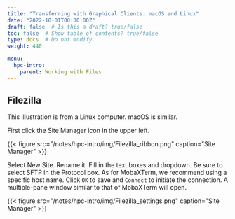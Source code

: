 ```yaml
---
title: "Transferring with Graphical Clients: macOS and Linux"
date: "2022-10-01T00:00:00Z"
draft: false  # Is this a draft? true/false
toc: false  # Show table of contents? true/false
type: docs  # Do not modify.
weight: 440

menu:
  hpc-intro:
    parent: Working with Files
---
```


## Filezilla

This illustration is from a Linux computer.  macOS is similar.

First click the Site Manager icon in the upper left.

{{< figure src="/notes/hpc-intro/img/Filezilla_ribbon.png" caption="Site Manager" >}}

Select New Site.  Rename it.  Fill in the text boxes and dropdown.  Be sure to select SFTP in the Protocol box.  As for MobaXTerm, we recommend using a specific host name.  Click `OK` to save and `Connect` to initiate the connection.  A multiple-pane window similar to that of MobaXTerm will open.

{{< figure src="/notes/hpc-intro/img/Filezilla_settings.png" caption="Site Manager" >}}
